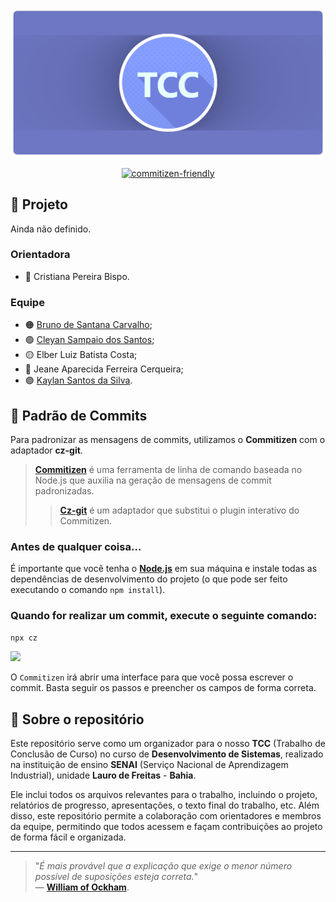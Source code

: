 
[![](assets/images/banner.png)](https://github.com/auryan/TCC-SENAI-2023)

<div align="center">
	<a target="_blank" href="http://commitizen.github.io/cz-cli/">
		<img src="https://img.shields.io/badge/commitizen-friendly-brightgreen.svg?logo=github" alt="commitizen-friendly">
	</a>
</div>

## :dart: Projeto

Ainda não definido.

### Orientadora
- :red_circle: Cristiana Pereira Bispo.

### Equipe
- :orange_circle: [Bruno de Santana Carvalho](https://github.com/Brunoxs4444);
- :green_circle: [Cleyan Sampaio dos Santos](https://github.com/auryan);
- :yellow_circle: Elber Luiz Batista Costa;
- :large_blue_circle: Jeane Aparecida Ferreira Cerqueira;
- :purple_circle: [Kaylan Santos da Silva](https://github.com/Kaylan-Santos).

## :speech_balloon: Padrão de Commits

Para padronizar as mensagens de commits, utilizamos o **Commitizen** com o adaptador **cz-git**.

> [**Commitizen**](https://github.com/commitizen/cz-cli) é uma ferramenta de linha de comando baseada no Node.js que auxilia na geração de mensagens de commit padronizadas.
>> [**Cz-git**](https://github.com/Zhengqbbb/cz-git) é um adaptador que substitui o plugin interativo do Commitizen.

### Antes de qualquer coisa…
É importante que você tenha o [**Node.js**](https://nodejs.org/en/download/) em sua máquina e instale todas as dependências de desenvolvimento do projeto (o que pode ser feito executando o comando `npm install`).

### Quando for realizar um commit, execute o seguinte comando:
```bash
npx cz
```

![](assets/images/commit.gif)

O `Commitizen` irá abrir uma interface para que você possa escrever o commit. Basta seguir os passos e preencher os campos de forma correta.

## :file_folder: Sobre o repositório
Este repositório serve como um organizador para o nosso **TCC** (Trabalho de Conclusão de Curso) no curso de **Desenvolvimento de Sistemas**, realizado na instituição de ensino **SENAI** (Serviço Nacional de Aprendizagem Industrial), unidade **Lauro de Freitas** - **Bahia**.

Ele inclui todos os arquivos relevantes para o trabalho, incluindo o projeto, relatórios de progresso, apresentações, o texto final do trabalho, etc. Além disso, este repositório permite a colaboração com orientadores e membros da equipe, permitindo que todos acessem e façam contribuições ao projeto de forma fácil e organizada.

---

> "*É mais provável que a explicação que exige o menor número possível de suposições esteja correta.*"  
> — [**William of Ockham**](https://pt.wikipedia.org/wiki/Navalha_de_Ockham).